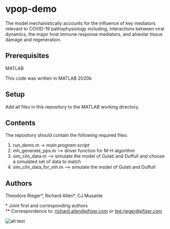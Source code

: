 # vpop-demo

The model mechanistically accounts for the influence of key mediators relevant to COVID-19 pathophysiology including, interactions between viral dynamics, the major host immune response mediators, and alveolar tissue damage and regeneration.

## Prerequisites
MATLAB

This code was written in MATLAB 2020b

## Setup

Add all files in this repository to the MATLAB working directory.

## Contents
The repository should contain the following required files:

1. run_demo.m -> *main program script*
2. mh_generate_pps.m --> driver function for M-H algorithm
3. sim_clin_data.m --> simulate the model of Gulati and Duffull and choose a simulated set of data to match
4. sim_clin_data_for_mh.m --> simulate the model of Gulati and Duffull

## Authors
Theodore Rieger*, Richard Allen*, CJ Musante

\* Joint first and corresponding authors  
\** Correspondence to: richard.allen@pfizer.com or ted.rieger@pfizer.com

![alt text](https://github.com/openPfizer/DigitalHealthData/blob/master/img/osbypfizer.png)


